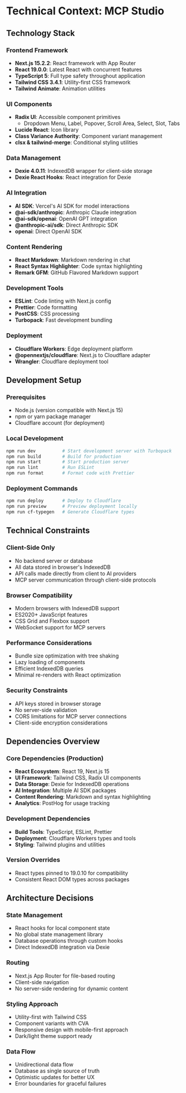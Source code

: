 # Technical Context: MCP Studio

## Technology Stack

### Frontend Framework
- **Next.js 15.2.2**: React framework with App Router
- **React 19.0.0**: Latest React with concurrent features
- **TypeScript 5**: Full type safety throughout application
- **Tailwind CSS 3.4.1**: Utility-first CSS framework
- **Tailwind Animate**: Animation utilities

### UI Components
- **Radix UI**: Accessible component primitives
  - Dropdown Menu, Label, Popover, Scroll Area, Select, Slot, Tabs
- **Lucide React**: Icon library
- **Class Variance Authority**: Component variant management
- **clsx & tailwind-merge**: Conditional styling utilities

### Data Management
- **Dexie 4.0.11**: IndexedDB wrapper for client-side storage
- **Dexie React Hooks**: React integration for Dexie

### AI Integration
- **AI SDK**: Vercel's AI SDK for model interactions
- **@ai-sdk/anthropic**: Anthropic Claude integration
- **@ai-sdk/openai**: OpenAI GPT integration
- **@anthropic-ai/sdk**: Direct Anthropic SDK
- **openai**: Direct OpenAI SDK

### Content Rendering
- **React Markdown**: Markdown rendering in chat
- **React Syntax Highlighter**: Code syntax highlighting
- **Remark GFM**: GitHub Flavored Markdown support

### Development Tools
- **ESLint**: Code linting with Next.js config
- **Prettier**: Code formatting
- **PostCSS**: CSS processing
- **Turbopack**: Fast development bundling

### Deployment
- **Cloudflare Workers**: Edge deployment platform
- **@opennextjs/cloudflare**: Next.js to Cloudflare adapter
- **Wrangler**: Cloudflare deployment tool

## Development Setup

### Prerequisites
- Node.js (version compatible with Next.js 15)
- npm or yarn package manager
- Cloudflare account (for deployment)

### Local Development
```bash
npm run dev          # Start development server with Turbopack
npm run build        # Build for production
npm run start        # Start production server
npm run lint         # Run ESLint
npm run format       # Format code with Prettier
```

### Deployment Commands
```bash
npm run deploy       # Deploy to Cloudflare
npm run preview      # Preview deployment locally
npm run cf-typegen   # Generate Cloudflare types
```

## Technical Constraints

### Client-Side Only
- No backend server or database
- All data stored in browser's IndexedDB
- API calls made directly from client to AI providers
- MCP server communication through client-side protocols

### Browser Compatibility
- Modern browsers with IndexedDB support
- ES2020+ JavaScript features
- CSS Grid and Flexbox support
- WebSocket support for MCP servers

### Performance Considerations
- Bundle size optimization with tree shaking
- Lazy loading of components
- Efficient IndexedDB queries
- Minimal re-renders with React optimization

### Security Constraints
- API keys stored in browser storage
- No server-side validation
- CORS limitations for MCP server connections
- Client-side encryption considerations

## Dependencies Overview

### Core Dependencies (Production)
- **React Ecosystem**: React 19, Next.js 15
- **UI Framework**: Tailwind CSS, Radix UI components
- **Data Storage**: Dexie for IndexedDB operations
- **AI Integration**: Multiple AI SDK packages
- **Content Rendering**: Markdown and syntax highlighting
- **Analytics**: PostHog for usage tracking

### Development Dependencies
- **Build Tools**: TypeScript, ESLint, Prettier
- **Deployment**: Cloudflare Workers types and tools
- **Styling**: Tailwind plugins and utilities

### Version Overrides
- React types pinned to 19.0.10 for compatibility
- Consistent React DOM types across packages

## Architecture Decisions

### State Management
- React hooks for local component state
- No global state management library
- Database operations through custom hooks
- Direct IndexedDB integration via Dexie

### Routing
- Next.js App Router for file-based routing
- Client-side navigation
- No server-side rendering for dynamic content

### Styling Approach
- Utility-first with Tailwind CSS
- Component variants with CVA
- Responsive design with mobile-first approach
- Dark/light theme support ready

### Data Flow
- Unidirectional data flow
- Database as single source of truth
- Optimistic updates for better UX
- Error boundaries for graceful failures
